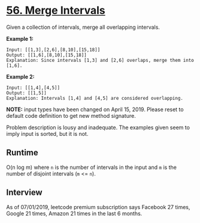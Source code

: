 # [56. Merge Intervals](https://leetcode.com/problems/merge-intervals/)

Given a collection of intervals, merge all overlapping intervals.

**Example 1:**
```
Input: [[1,3],[2,6],[8,10],[15,18]]
Output: [[1,6],[8,10],[15,18]]
Explanation: Since intervals [1,3] and [2,6] overlaps, merge them into [1,6].
```
**Example 2:**
```
Input: [[1,4],[4,5]]
Output: [[1,5]]
Explanation: Intervals [1,4] and [4,5] are considered overlapping.
```
**NOTE:** input types have been changed on April 15, 2019. Please reset to default code definition to get new method signature.


Problem description is lousy and inadequate. The examples given seem to imply input is sorted, but it is not.

## Runtime
O(n log m) where `n` is the number of intervals in the input and `m` is the number of disjoint intervals (`m` <= `n`).

## Interview
As of 07/01/2019, leetcode premium subscription says Facebook 27 times, Google 21 times, Amazon 21 times in the last 6 months.

